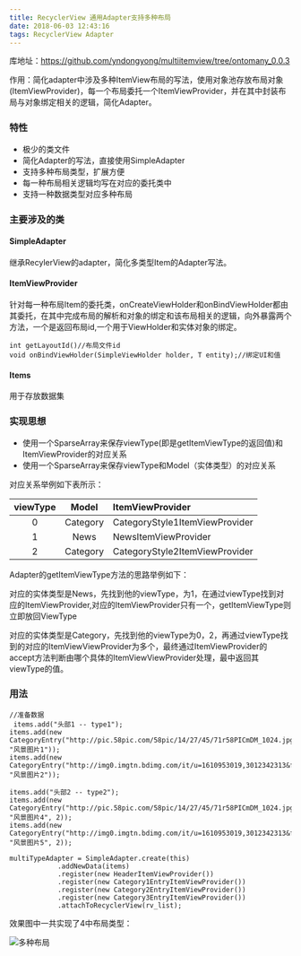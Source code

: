 ```yaml
---
title: RecyclerView 通用Adapter支持多种布局
date: 2018-06-03 12:43:16
tags: RecyclerView Adapter
---
```


库地址：https://github.com/yndongyong/multiitemview/tree/ontomany_0.0.3

作用：简化adapter中涉及多种ItemView布局的写法，使用对象池存放布局对象(ItemViewProvider)，每一个布局委托一个ItemViewProvider，并在其中封装布局与对象绑定相关的逻辑，简化Adapter。

### 特性

- 极少的类文件
- 简化Adapter的写法，直接使用SimpleAdapter
- 支持多种布局类型，扩展方便
- 每一种布局相关逻辑均写在对应的委托类中
- 支持一种数据类型对应多种布局


### 主要涉及的类

#### SimpleAdapter
继承RecylerView的adapter，简化多类型Item的Adapter写法。

#### ItemViewProvider

针对每一种布局Item的委托类，onCreateViewHolder和onBindViewHolder都由其委托，在其中完成布局的解析和对象的绑定和该布局相关的逻辑，向外暴露两个方法，一个是返回布局id,一个用于ViewHolder和实体对象的绑定。

	int getLayoutId()//布局文件id
	void onBindViewHolder(SimpleViewHolder holder, T entity);//绑定UI和值

#### Items 

用于存放数据集


### 实现思想

- 使用一个SparseArray来保存viewType(即是getItemViewType的返回值)和ItemViewProvider的对应关系
- 使用一个SparseArray来保存viewType和Model（实体类型）的对应关系

对应关系举例如下表所示：

|    viewType   |      Model      |   ItemViewProvider   |
|:-------------:|:---------------:| :--------------------|
|       0       |    Category     | CategoryStyle1ItemViewProvider  |
|       1       |    News         | NewsItemViewProvider            |
|       2       |    Category     | CategoryStyle2ItemViewProvider  |


Adapter的getItemViewType方法的思路举例如下：

对应的实体类型是News，先找到他的viewType，为1，在通过viewType找到对应的ItemViewProvider,对应的ItemViewProvider只有一个，getItemViewType则立即放回ViewType

对应的实体类型是Category，先找到他的viewType为0，2，再通过viewType找到的对应的ItemViewViewProvider为多个，最终通过ItemViewProvider的accept方法判断由哪个具体的ItemViewViewProvider处理，最中返回其viewType的值。 
 
### 用法
	//准备数据
	 items.add("头部1 -- type1");
    items.add(new CategoryEntry("http://pic.58pic.com/58pic/14/27/45/71r58PICmDM_1024.jpg", "风景图片1"));
    items.add(new CategoryEntry("http://img0.imgtn.bdimg.com/it/u=1610953019,3012342313&fm=214&gp=0.jpg", "风景图片2"));

    items.add("头部2 -- type2");
    items.add(new CategoryEntry("http://pic.58pic.com/58pic/14/27/45/71r58PICmDM_1024.jpg", "风景图片4", 2));
    items.add(new CategoryEntry("http://img0.imgtn.bdimg.com/it/u=1610953019,3012342313&fm=214&gp=0.jpg", "风景图片5", 2));

	multiTypeAdapter = SimpleAdapter.create(this)
                .addNewData(items)
                .register(new HeaderItemViewProvider())
                .register(new Category1EntryItemViewProvider())
                .register(new Category2EntryItemViewProvider())
                .register(new Category3EntryItemViewProvider())
                .attachToRecyclerView(rv_list);

效果图中一共实现了4中布局类型：

![多种布局](http://oav23hfp9.bkt.clouddn.com/18-6-3/25785972.jpg)

